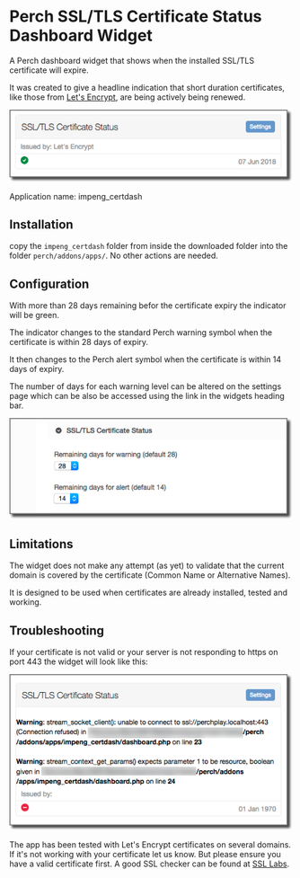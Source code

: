 # Perch SSL/TLS Certificate Status Dashboard Widget


A Perch dashboard widget that shows when the installed SSL/TLS certificate will expire. 

It was created to give a headline indication that short duration certificates, like those from [Let's Encrypt](https://letsencrypt.org/), are being actively being renewed.

![Screenshot](images/impeng_certdash-screenshot1.png)

Application name: impeng_certdash

## Installation

copy the `impeng_certdash` folder from inside the downloaded folder into the folder `perch/addons/apps/`.
No other actions are needed.

## Configuration

With more than 28 days remaining befor the certificate expiry the indicator will be green.

The indicator changes to the standard Perch warning symbol when the certificate is within 28 days of expiry. 

It then changes to the Perch alert symbol when the certificate is within 14 days of expiry. 

The number of days for each warning level can be altered on the settings page which can be also be accessed using the link in the widgets heading bar.

![Screenshot](images/impeng_certdash-screenshot3.png)

## Limitations

The widget does not make any attempt (as yet) to validate that the current domain is covered by the certificate (Common Name or Alternative Names).

It is designed to be used when certificates are already installed, tested and working. 

## Troubleshooting

If your certificate is not valid or your server is not responding to https on port 443 the widget will look like this:

![Screenshot](images/impeng_certdash-screenshot2.png)

The app has been tested with Let's Encrypt certificates on several domains. If it's not working with your certificate let us know. But please ensure you have a valid certificate first. A good SSL checker can be found at [SSL Labs](https://www.ssllabs.com/ssltest/).






